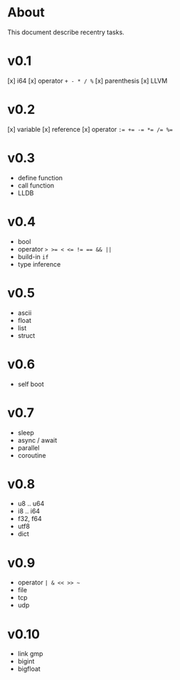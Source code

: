 # About 
This document describe recentry tasks.

# v0.1
[x] i64
[x] operator `+ - * / %`
[x] parenthesis
[x] LLVM

# v0.2
[x] variable
[x] reference
[x] operator `:= += -= *= /= %=`

# v0.3
- define function
- call function
- LLDB

# v0.4
- bool
- operator `> >= < <= != == && ||`
- build-in `if`
- type inference

# v0.5
- ascii
- float
- list
- struct

# v0.6
- self boot

# v0.7
- sleep
- async / await
- parallel
- coroutine

# v0.8
- u8 .. u64
- i8 .. i64
- f32, f64
- utf8
- dict

# v0.9
- operator `| & << >> ~`
- file
- tcp
- udp

# v0.10
- link gmp
- bigint
- bigfloat
